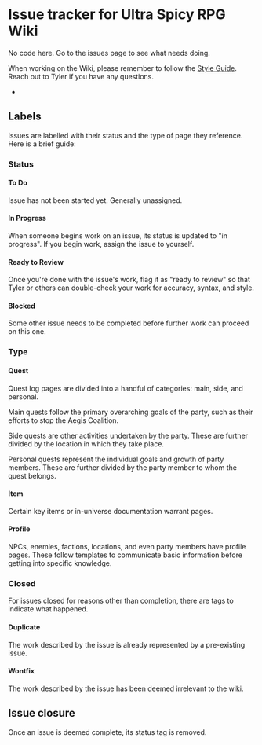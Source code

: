 # Issue tracker for Ultra Spicy RPG Wiki

No code here.  Go to the issues page to see what needs doing.

When working on the Wiki, please remember to follow the [Style Guide](https://ultraspicyrpg.atlassian.net/wiki/spaces/SotS/pages/469106742/Style+Guide).  Reach out to Tyler if you have any questions.

-

## Labels

Issues are labelled with their status and the type of page they reference.  Here is a brief guide:

### Status

#### To Do

Issue has not been started yet.  Generally unassigned.

#### In Progress

When someone begins work on an issue, its status is updated to "in progress".  If you begin work, assign the issue to yourself.

#### Ready to Review

Once you're done with the issue's work, flag it as "ready to review" so that Tyler or others can double-check your work for accuracy, syntax, and style.

#### Blocked

Some other issue needs to be completed before further work can proceed on this one.

### Type

#### Quest

Quest log pages are divided into a handful of categories: main, side, and personal.

Main quests follow the primary overarching goals of the party, such as their efforts to stop the Aegis Coalition.

Side quests are other activities undertaken by the party.  These are further divided by the location in which they take place.

Personal quests represent the individual goals and growth of party members.  These are further divided by the party member to whom the quest belongs.

#### Item

Certain key items or in-universe documentation warrant pages.

#### Profile

NPCs, enemies, factions, locations, and even party members have profile pages.  These follow templates to communicate basic information before getting into specific knowledge.

### Closed

For issues closed for reasons other than completion, there are tags to indicate what happened.

#### Duplicate

The work described by the issue is already represented by a pre-existing issue.

#### Wontfix

The work described by the issue has been deemed irrelevant to the wiki.

## Issue closure

Once an issue is deemed complete, its status tag is removed.
